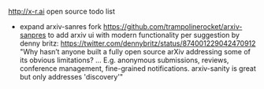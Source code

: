 http://x-r.ai open source todo list

- expand arxiv-sanres fork https://github.com/trampolinerocket/arxiv-sanpres to add arxiv ui with modern functionality per suggestion by denny britz:
https://twitter.com/dennybritz/status/874001229042470912
"Why hasn’t anyone built a fully open source arXiv addressing some of its obvious limitations? ... E.g. anonymous submissions, reviews, conference management, fine-grained notifications. arxiv-sanity is great but only addresses 'discovery'"
